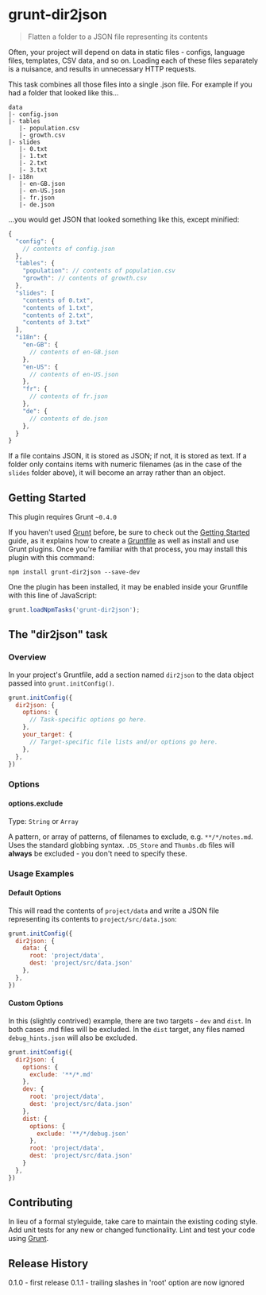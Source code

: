 # grunt-dir2json

> Flatten a folder to a JSON file representing its contents

Often, your project will depend on data in static files - configs, language files, templates, CSV data, and so on. Loading each of these files separately is a nuisance, and results in unnecessary HTTP requests.

This task combines all those files into a single .json file. For example if you had a folder that looked like this...

```
data
|- config.json
|- tables
   |- population.csv
   |- growth.csv
|- slides
   |- 0.txt
   |- 1.txt
   |- 2.txt
   |- 3.txt
|- i18n
   |- en-GB.json
   |- en-US.json
   |- fr.json
   |- de.json
```

...you would get JSON that looked something like this, except minified:

```js
{
  "config": {
    // contents of config.json
  },
  "tables": {
    "population": // contents of population.csv
    "growth": // contents of growth.csv
  },
  "slides": [
    "contents of 0.txt",
    "contents of 1.txt",
    "contents of 2.txt",
    "contents of 3.txt"
  ],
  "i18n": {
    "en-GB": {
      // contents of en-GB.json
    },
    "en-US": {
      // contents of en-US.json
    },
    "fr": {
      // contents of fr.json
    },
    "de": {
      // contents of de.json
    },
  }
}
```

If a file contains JSON, it is stored as JSON; if not, it is stored as text. If a folder only contains items with numeric filenames (as in the case of the `slides` folder above), it will become an array rather than an object.


## Getting Started
This plugin requires Grunt `~0.4.0`

If you haven't used [Grunt](http://gruntjs.com/) before, be sure to check out the [Getting Started](http://gruntjs.com/getting-started) guide, as it explains how to create a [Gruntfile](http://gruntjs.com/sample-gruntfile) as well as install and use Grunt plugins. Once you're familiar with that process, you may install this plugin with this command:

```shell
npm install grunt-dir2json --save-dev
```

One the plugin has been installed, it may be enabled inside your Gruntfile with this line of JavaScript:

```js
grunt.loadNpmTasks('grunt-dir2json');
```

## The "dir2json" task

### Overview
In your project's Gruntfile, add a section named `dir2json` to the data object passed into `grunt.initConfig()`.

```js
grunt.initConfig({
  dir2json: {
    options: {
      // Task-specific options go here.
    },
    your_target: {
      // Target-specific file lists and/or options go here.
    },
  },
})
```

### Options

#### options.exclude
Type: `String` or `Array`

A pattern, or array of patterns, of filenames to exclude, e.g. `**/*/notes.md`. Uses the standard globbing syntax. `.DS_Store` and `Thumbs.db` files will **always** be excluded - you don't need to specify these.

### Usage Examples

#### Default Options
This will read the contents of `project/data` and write a JSON file representing its contents to `project/src/data.json`:

```js
grunt.initConfig({
  dir2json: {
    data: {
      root: 'project/data',
      dest: 'project/src/data.json'
    },
  },
})
```

#### Custom Options
In this (slightly contrived) example, there are two targets - `dev` and `dist`. In both cases .md files will be excluded. In the `dist` target, any files named `debug_hints.json` will also be excluded.

```js
grunt.initConfig({
  dir2json: {
    options: {
      exclude: '**/*.md'
    },
    dev: {
      root: 'project/data',
      dest: 'project/src/data.json'
    },
    dist: {
      options: {
        exclude: '**/*/debug.json'
      },
      root: 'project/data',
      dest: 'project/src/data.json'
    }
  },
})
```

## Contributing
In lieu of a formal styleguide, take care to maintain the existing coding style. Add unit tests for any new or changed functionality. Lint and test your code using [Grunt](http://gruntjs.com/).

## Release History
0.1.0 - first release
0.1.1 - trailing slashes in 'root' option are now ignored